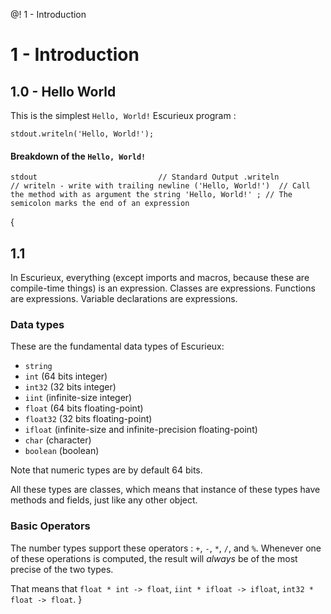 @! 1 - Introduction
# 1 - Introduction

## 1.0 - Hello World

This is the simplest `Hello, World!` Escurieux program :

`
stdout.writeln('Hello, World!');
`

#### Breakdown of the `Hello, World!`
`
stdout                           // Standard Output
      .writeln                   // writeln - write with trailing newline
              ('Hello, World!')  // Call the method with as argument the string 'Hello, World!'
                               ; // The semicolon marks the end of an expression
`

{
## 1.1
In Escurieux, everything (except imports and macros, because these are compile-time things) is an expression. Classes are expressions. Functions are expressions. Variable declarations are expressions.

### Data types
These are the fundamental data types of Escurieux:
* `string`
* `int` (64 bits integer)
* `int32` (32 bits integer)
* `iint` (infinite-size integer)
* `float` (64 bits floating-point)
* `float32` (32 bits floating-point)
* `ifloat` (infinite-size and infinite-precision floating-point)
* `char` (character)
* `boolean` (boolean)

Note that numeric types are by default 64 bits.

All these types are classes, which means that instance of these types have methods and fields, just like any other object.

### Basic Operators
The number types support these operators : `+`, `-`, `*`, `/`, and `%`.
Whenever one of these operations is computed, the result will *always* be of the most precise of the two types.

That means that `float * int -> float`, `iint * ifloat -> ifloat`, `int32 * float -> float`.
}